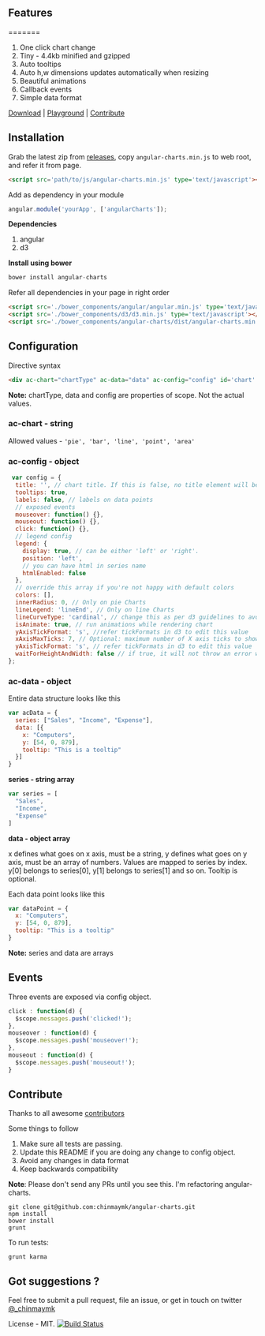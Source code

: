 ## Features
=======

1. One click chart change
2. Tiny - 4.4kb minified and gzipped
3. Auto tooltips
4. Auto h,w dimensions updates automatically when resizing
5. Beautiful animations
6. Callback events
7. Simple data format

[Download](https://github.com/chinmaymk/angular-charts/releases) | [Playground](http://plnkr.co/edit/T9J7bz?p=preview) | [Contribute](#contribute)

## Installation
Grab the latest zip from [releases](https://github.com/chinmaymk/angular-charts/releases), copy ```angular-charts.min.js``` to web root, and refer it from page.

```html
<script src='path/to/js/angular-charts.min.js' type='text/javascript'></script>
```
Add as dependency in your module

```js
angular.module('yourApp', ['angularCharts']);
```
**Dependencies**

1. angular
2. d3

**Install using bower**

```js
bower install angular-charts
```
Refer all dependencies in your page in right order

```html
<script src='./bower_components/angular/angular.min.js' type='text/javascript'></script>
<script src='./bower_components/d3/d3.min.js' type='text/javascript'></script>
<script src='./bower_components/angular-charts/dist/angular-charts.min.js' type='text/javascript'></script>
```

## Configuration
Directive syntax

```html
<div ac-chart="chartType" ac-data="data" ac-config="config" id='chart' class='chart'></div>
```
**Note:** chartType, data and config are properties of scope. Not the actual values.


### ac-chart  - string
Allowed values - `'pie', 'bar', 'line', 'point', 'area'`

### ac-config - object

```js
 var config = {
  title: '', // chart title. If this is false, no title element will be created.
  tooltips: true,
  labels: false, // labels on data points
  // exposed events
  mouseover: function() {},
  mouseout: function() {},
  click: function() {},
  // legend config
  legend: {
    display: true, // can be either 'left' or 'right'.
    position: 'left',
    // you can have html in series name
    htmlEnabled: false
  },
  // override this array if you're not happy with default colors
  colors: [],
  innerRadius: 0, // Only on pie Charts
  lineLegend: 'lineEnd', // Only on line Charts
  lineCurveType: 'cardinal', // change this as per d3 guidelines to avoid smoothline
  isAnimate: true, // run animations while rendering chart
  yAxisTickFormat: 's', //refer tickFormats in d3 to edit this value
  xAxisMaxTicks: 7, // Optional: maximum number of X axis ticks to show if data points exceed this number
  yAxisTickFormat: 's', // refer tickFormats in d3 to edit this value
  waitForHeightAndWidth: false // if true, it will not throw an error when the height or width are not defined (e.g. while creating a modal form), and it will be keep watching for valid height and width values
};
```

### ac-data - object

Entire data structure looks like this
```js
var acData = {
  series: ["Sales", "Income", "Expense"],
  data: [{
    x: "Computers",
    y: [54, 0, 879],
    tooltip: "This is a tooltip"
  }]
}
```

**series - string array**
```js
var series = [
  "Sales",
  "Income",
  "Expense"
]
```
**data - object array**

x defines what goes on x axis, must be a string, y defines what goes on y axis, must be an array of numbers.
Values are mapped to series by index. y[0] belongs to series[0], y[1] belongs to series[1] and so on. Tooltip is optional.

Each data point looks like this

```js
var dataPoint = {
  x: "Computers",
  y: [54, 0, 879],
  tooltip: "This is a tooltip"
}
```
**Note:** series and data are arrays

## Events
Three events are exposed via config object.

```js
click : function(d) {
  $scope.messages.push('clicked!');
},
mouseover : function(d) {
  $scope.messages.push('mouseover!');
},
mouseout : function(d) {
  $scope.messages.push('mouseout!');
}
```

## Contribute
Thanks to all awesome [contributors](https://github.com/chinmaymk/angular-charts/network/members)

Some things to follow

1. Make sure all tests are passing.
2. Update this README if you are doing any change to config object.
3. Avoid any changes in data format
4. Keep backwards compatibility

**Note**: Please don't send any PRs until you see this. I'm refactoring angular-charts.

    git clone git@github.com:chinmaymk/angular-charts.git
    npm install
    bower install
    grunt

To run tests:

    grunt karma

## Got suggestions ?
Feel free to submit a pull request, file an issue, or get in touch on twitter [@_chinmaymk](https://twitter.com/_chinmaymk)

License - MIT.
[![Build Status](https://travis-ci.org/chinmaymk/angular-charts.svg?branch=master)](https://travis-ci.org/chinmaymk/angular-charts)
